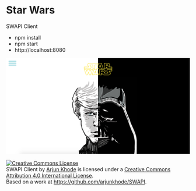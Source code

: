 # Star Wars

SWAPI Client

- npm install
- npm start
- http://localhost:8080

![](https://github.com/arjunkhode/SWAPI/blob/master/Screen%20Shot%202017-05-12%20at%2010.08.14%20PM.png)

<a rel="license" href="http://creativecommons.org/licenses/by/4.0/"><img alt="Creative Commons License" style="border-width:0" src="https://i.creativecommons.org/l/by/4.0/80x15.png" /></a><br /><span xmlns:dct="http://purl.org/dc/terms/" href="http://purl.org/dc/dcmitype/InteractiveResource" property="dct:title" rel="dct:type">SWAPI Client</span> by <a xmlns:cc="http://creativecommons.org/ns#" href="https://github.com/arjunkhode/SWAPI" property="cc:attributionName" rel="cc:attributionURL">Arjun Khode</a> is licensed under a <a rel="license" href="http://creativecommons.org/licenses/by/4.0/">Creative Commons Attribution 4.0 International License</a>.<br />Based on a work at <a xmlns:dct="http://purl.org/dc/terms/" href="https://github.com/arjunkhode/SWAPI" rel="dct:source">https://github.com/arjunkhode/SWAPI</a>.
